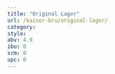 ```yaml
---
title: "Original Lager"
url: /kaiser-bru/original-lager/
category: 
style: 
abv: 4.9
ibu: 0
srm: 0
upc: 0
---
```


